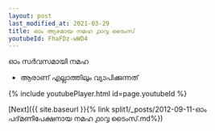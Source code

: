 ```yaml
---
layout: post
last_modified_at: 2021-03-29
title: ഓം ആഴമായ നമഹ ൧൦൮ ടൈംസ്
youtubeId: FhaFDz-wWD4
---
```

 
 
 ഓം സർവസമായി നമഹ 
 
 -  ആരാണ് എല്ലാത്തിലും വ്യാപിക്കുന്നത് 
 
  
 
  
 
 
 
 
 
 


{% include youtubePlayer.html id=page.youtubeId %}
 
[Next]({{ site.baseurl }}{% link  split1/_posts/2012-09-11-ഓം പദ്‌മണിപേക്ഷനായ നമഹ ൧൦൮ ടൈംസ്.md%})
 
